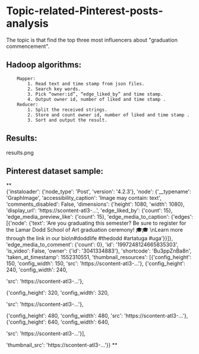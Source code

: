 # Topic-related-Pinterest-posts-analysis
  The topic is that find the top three most influencers about "graduation commencement". 
  

## Hadoop algorithms: 

		Mapper:
			1. Read text and time stamp from json files. 
			2. Search key words.
			3. Pick “owner:id”, “edge_liked_by” and time stamp.
			4. Output owner id, number of liked and time stamp .
		Reducer: 
			1. Split the received strings.
			2. Store and count owner id, number of liked and time stamp .
			3. Sort and output the result.


## Results:
  
  results.png




## Pinterest dataset sample:
**  
{'instaloader': {'node_type': 'Post', 'version': '4.2.3'},
'node': {'__typename': 'GraphImage',
'accessibility_caption': 'Image may contain: text',
'comments_disabled': False,
'dimensions': {'height': 1080, 'width': 1080},
'display_url': 'https://scontent-atl3-...',
'edge_liked_by': {'count': 15},
'edge_media_preview_like': {'count': 15},
'edge_media_to_caption': {'edges': [{'node': {'text': 'Are you
graduating this semester? Be sure to register for the Lamar Dodd School of Art
graduation ceremony! 🎓🎓 \nLearn more through the link in our bio\n#doddlife
#thedodd #artatuga #uga'}}]},
'edge_media_to_comment': {'count': 0},
'id': '1997248124665835303',
'is_video': False,
'owner': {'id': '3041334883'},
'shortcode': 'Bu3ppZnBa8n',
'taken_at_timestamp': 1552310551,
'thumbnail_resources': [{'config_height': 150,
'config_width': 150,
'src': 'https://scontent-atl3-...'},
{'config_height': 240,
'config_width': 240,

'src': 'https://scontent-atl3-...'},

{'config_height': 320,
'config_width': 320,

'src': 'https://scontent-atl3-...'},

{'config_height': 480,
'config_width': 480,
'src': 'https://scontent-atl3-...'},
{'config_height': 640,
'config_width': 640,

'src': 'https://scontent-atl3-...'}],

'thumbnail_src': 'https://scontent-atl3-...'}} 
** 



